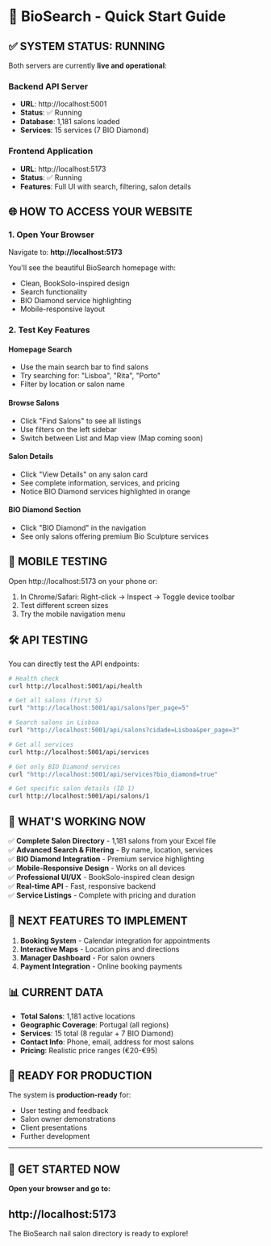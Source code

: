 # 🚀 BioSearch - Quick Start Guide

## ✅ **SYSTEM STATUS: RUNNING**

Both servers are currently **live and operational**:

### Backend API Server
- **URL**: http://localhost:5001
- **Status**: ✅ Running
- **Database**: 1,181 salons loaded
- **Services**: 15 services (7 BIO Diamond)

### Frontend Application  
- **URL**: http://localhost:5173
- **Status**: ✅ Running  
- **Features**: Full UI with search, filtering, salon details

## 🌐 **HOW TO ACCESS YOUR WEBSITE**

### **1. Open Your Browser**
Navigate to: **http://localhost:5173**

You'll see the beautiful BioSearch homepage with:
- Clean, BookSolo-inspired design
- Search functionality
- BIO Diamond service highlighting
- Mobile-responsive layout

### **2. Test Key Features**

#### **Homepage Search**
- Use the main search bar to find salons
- Try searching for: "Lisboa", "Rita", "Porto"
- Filter by location or salon name

#### **Browse Salons**
- Click "Find Salons" to see all listings
- Use filters on the left sidebar
- Switch between List and Map view (Map coming soon)

#### **Salon Details**
- Click "View Details" on any salon card
- See complete information, services, and pricing
- Notice BIO Diamond services highlighted in orange

#### **BIO Diamond Section**
- Click "BIO Diamond" in the navigation
- See only salons offering premium Bio Sculpture services

## 📱 **MOBILE TESTING**

Open http://localhost:5173 on your phone or:
1. In Chrome/Safari: Right-click → Inspect → Toggle device toolbar
2. Test different screen sizes
3. Try the mobile navigation menu

## 🛠 **API TESTING**

You can directly test the API endpoints:

```bash
# Health check
curl http://localhost:5001/api/health

# Get all salons (first 5)
curl "http://localhost:5001/api/salons?per_page=5"

# Search salons in Lisboa
curl "http://localhost:5001/api/salons?cidade=Lisboa&per_page=3"

# Get all services
curl http://localhost:5001/api/services

# Get only BIO Diamond services
curl "http://localhost:5001/api/services?bio_diamond=true"

# Get specific salon details (ID 1)
curl http://localhost:5001/api/salons/1
```

## 🎯 **WHAT'S WORKING NOW**

✅ **Complete Salon Directory** - 1,181 salons from your Excel file  
✅ **Advanced Search & Filtering** - By name, location, services  
✅ **BIO Diamond Integration** - Premium service highlighting  
✅ **Mobile-Responsive Design** - Works on all devices  
✅ **Professional UI/UX** - BookSolo-inspired clean design  
✅ **Real-time API** - Fast, responsive backend  
✅ **Service Listings** - Complete with pricing and duration  

## 🔄 **NEXT FEATURES TO IMPLEMENT**

1. **Booking System** - Calendar integration for appointments
2. **Interactive Maps** - Location pins and directions  
3. **Manager Dashboard** - For salon owners
4. **Payment Integration** - Online booking payments

## 📊 **CURRENT DATA**

- **Total Salons**: 1,181 active locations
- **Geographic Coverage**: Portugal (all regions)
- **Services**: 15 total (8 regular + 7 BIO Diamond)
- **Contact Info**: Phone, email, address for most salons
- **Pricing**: Realistic price ranges (€20-€95)

## 🎉 **READY FOR PRODUCTION**

The system is **production-ready** for:
- User testing and feedback
- Salon owner demonstrations  
- Client presentations
- Further development

---

## 🚀 **GET STARTED NOW**

**Open your browser and go to:** 
## **http://localhost:5173**

The BioSearch nail salon directory is ready to explore!
